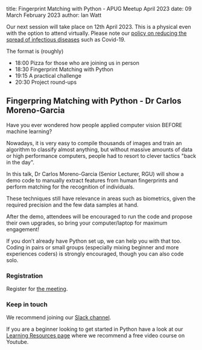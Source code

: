 title: Fingerprint Matching with Python - APUG Meetup April 2023
date: 09 March February 2023
author: Ian Watt

Our next session will take place on 12th April 2023. This is a physical even with the option to attend virtually. Please note our [policy on reducing the spread of infectious diseases](https://codethecity.org/policy-for-reducing-the-spread-of-infectious-diseases/) such as Covid-19.

The format is (roughly)

* 18:00 Pizza for those who are joining us in person
* 18:30 Fingerprint Matching with Python
* 19:15 A practical challenge
* 20:30 Project round-ups

## Fingerpring Matching with Python - Dr Carlos Moreno-Garcia

Have you ever wondered how people applied computer vision BEFORE machine learning? 

Nowadays, it is very easy to compile thousands of images and train an algorithm to classify almost anything, but without massive amounts of data or high performance computers, people had to resort to clever tactics "back in the day". 

In this talk, Dr Carlos Moreno-Garcia (Senior Lecturer, RGU) will show a demo code to manually extract features from human fingerprints and perform matching for the recognition of individuals. 

These techniques still have relevance in areas such as biometrics, given the required precision and the few data samples at hand. 

After the demo, attendees will be encouraged to run the code and propose their own upgrades, so bring your computer/laptop for maximum engagement!


If you don’t already have Python set up, we can help you with that too. Coding in pairs or small groups (especially mixing beginner and more experiences coders) is strongly encouraged, though you can also code solo.

### Registration

Register for [the meeting](https://ti.to/code-the-city/apug-apr-2023). 

### Keep in touch
We recommend joining our [Slack channel](https://join.slack.com/t/codethecity/shared_invite/zt-ebfpmtdt-wMnHGebBCNJTCEInaYCwNw). 

If you are a beginner looking to get started in Python have a look at our [Learning Resources page](https://pythonaberdeen.github.io/pages/learning-resources.html) where we recommend a free video course on Youtube. 


